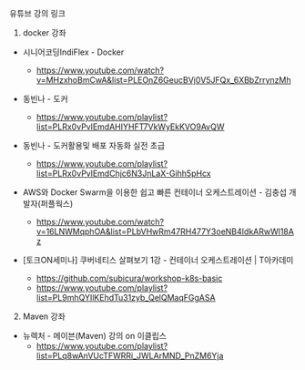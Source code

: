 유튜브 강의 링크

1. docker 강좌 
  *  시니어코딩IndiFlex - Docker
     - https://www.youtube.com/watch?v=MHzxhoBmCwA&list=PLEOnZ6GeucBVj0V5JFQx_6XBbZrrynzMh
  * 동빈나 - 도커 
     - https://www.youtube.com/playlist?list=PLRx0vPvlEmdAHIYHFT7VkWyEkKVO9AvQW
  * 동빈나 - 도커활용및 배포 자동화 실전 초급
     - https://www.youtube.com/playlist?list=PLRx0vPvlEmdChjc6N3JnLaX-Gihh5pHcx
  
  * AWS와 Docker Swarm을 이용한 쉽고 빠른 컨테이너 오케스트레이션 - 김충섭 개발자(퍼플웍스)
     - https://www.youtube.com/watch?v=16LNWMqphOA&list=PLbVHwRm47RH477Y3oeNB4IdkARwWl18Az
  
  * [토크ON세미나] 쿠버네티스 살펴보기 1강 - 컨테이너 오케스트레이션 | T아카데미
     - https://github.com/subicura/workshop-k8s-basic
     - https://www.youtube.com/playlist?list=PL9mhQYIlKEhdTu31zyb_QelQMaqFGgASA

2. Maven 강좌
  * 뉴렉처 - 메이븐(Maven) 강의 on 이클립스
     - https://www.youtube.com/playlist?list=PLq8wAnVUcTFWRRi_JWLArMND_PnZM6Yja
